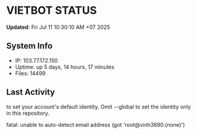 # VIETBOT STATUS
**Updated**: Fri Jul 11 10:30:10 AM +07 2025

## System Info
- IP: 103.77.172.150
- Uptime: up 5 days, 14 hours, 17 minutes
- Files: 14499

## Last Activity

to set your account's default identity.
Omit --global to set the identity only in this repository.

fatal: unable to auto-detect email address (got 'root@vinh3690.(none)')
